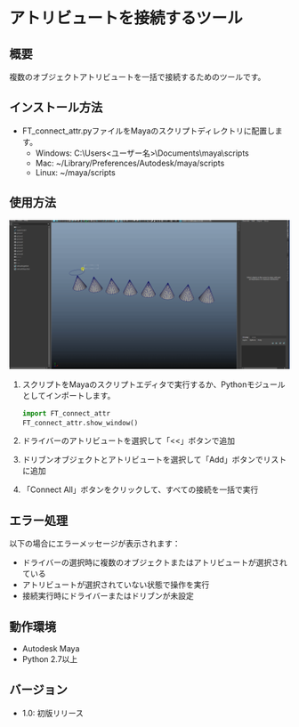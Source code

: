 # アトリビュートを接続するツール

## 概要
複数のオブジェクトアトリビュートを一括で接続するためのツールです。

## インストール方法
 - FT_connect_attr.pyファイルをMayaのスクリプトディレクトリに配置します。
    - Windows: C:\Users\<ユーザー名>\Documents\maya\scripts
    - Mac: ~/Library/Preferences/Autodesk/maya/scripts
    - Linux: ~/maya/scripts

## 使用方法
![image](images/sample.gif)

1. スクリプトをMayaのスクリプトエディタで実行するか、Pythonモジュールとしてインポートします。

   ```python
   import FT_connect_attr
   FT_connect_attr.show_window()
   ```

2. ドライバーのアトリビュートを選択して「<<」ボタンで追加
3. ドリブンオブジェクトとアトリビュートを選択して「Add」ボタンでリストに追加
4. 「Connect All」ボタンをクリックして、すべての接続を一括で実行

## エラー処理

以下の場合にエラーメッセージが表示されます：

- ドライバーの選択時に複数のオブジェクトまたはアトリビュートが選択されている
- アトリビュートが選択されていない状態で操作を実行
- 接続実行時にドライバーまたはドリブンが未設定

## 動作環境
- Autodesk Maya
- Python 2.7以上

## バージョン
- 1.0: 初版リリース